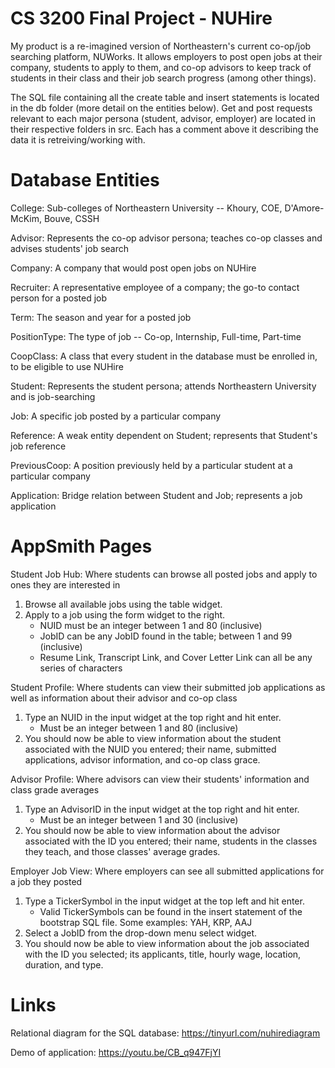 # CS 3200 Final Project - NUHire

My product is a re-imagined version of Northeastern's current co-op/job searching platform, NUWorks. It allows employers to post open jobs at their company, students to apply to them, and co-op advisors to keep track of students in their class and their job search progress (among other things).

The SQL file containing all the create table and insert statements is located in the db folder (more detail on the entities below). Get and post requests relevant to each major persona (student, advisor, employer) are located in their respective folders in src. Each has a comment above it describing the data it is retreiving/working with.

# Database Entities

College: Sub-colleges of Northeastern University -- Khoury, COE, D'Amore-McKim, Bouve, CSSH

Advisor: Represents the co-op advisor persona; teaches co-op classes and advises students' job search

Company: A company that would post open jobs on NUHire

Recruiter: A representative employee of a company; the go-to contact person for a posted job

Term: The season and year for a posted job

PositionType: The type of job -- Co-op, Internship, Full-time, Part-time

CoopClass: A class that every student in the database must be enrolled in, to be eligible to use NUHire

Student: Represents the student persona; attends Northeastern University and is job-searching

Job: A specific job posted by a particular company

Reference: A weak entity dependent on Student; represents that Student's job reference

PreviousCoop: A position previously held by a particular student at a particular company

Application: Bridge relation between Student and Job; represents a job application

# AppSmith Pages

Student Job Hub: Where students can browse all posted jobs and apply to ones they are interested in
1. Browse all available jobs using the table widget.
2. Apply to a job using the form widget to the right.
    - NUID must be an integer between 1 and 80 (inclusive)
    - JobID can be any JobID found in the table; between 1 and 99 (inclusive)
    - Resume Link, Transcript Link, and Cover Letter Link can all be any series of characters

Student Profile: Where students can view their submitted job applications as well as information about their advisor and co-op class
1. Type an NUID in the input widget at the top right and hit enter.
    - Must be an integer between 1 and 80 (inclusive)
2. You should now be able to view information about the student associated with the NUID you entered; their name, submitted applications, advisor information, and co-op class grace.

Advisor Profile: Where advisors can view their students' information and class grade averages
1. Type an AdvisorID in the input widget at the top right and hit enter.
    - Must be an integer between 1 and 30 (inclusive)
2. You should now be able to view information about the advisor associated with the ID you entered; their name, students in the classes they teach, and those classes' average grades.

Employer Job View: Where employers can see all submitted applications for a job they posted
1. Type a TickerSymbol in the input widget at the top left and hit enter.
    - Valid TickerSymbols can be found in the insert statement of the bootstrap SQL file. Some examples: YAH, KRP, AAJ
2. Select a JobID from the drop-down menu select widget.
3. You should now be able to view information about the job associated with the ID you selected; its applicants, title, hourly wage, location, duration, and type.

# Links

Relational diagram for the SQL database: https://tinyurl.com/nuhirediagram

Demo of application: https://youtu.be/CB_q947FjYI 
